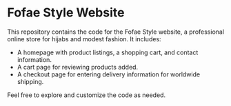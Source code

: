 # Fofae Style Website
This repository contains the code for the Fofae Style website, a professional online store for hijabs and modest fashion. It includes:

- A homepage with product listings, a shopping cart, and contact information.
- A cart page for reviewing products added.
- A checkout page for entering delivery information for worldwide shipping.

Feel free to explore and customize the code as needed.


